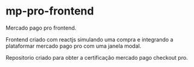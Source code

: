 # mp-pro-frontend

Mercado pago pro frontend.

Frontend criado com reactjs simulando uma compra e integrando a plataformar mercado pago pro com uma janela modal.

Repositorio criado para obter a certificação mercado pago checkout pro.